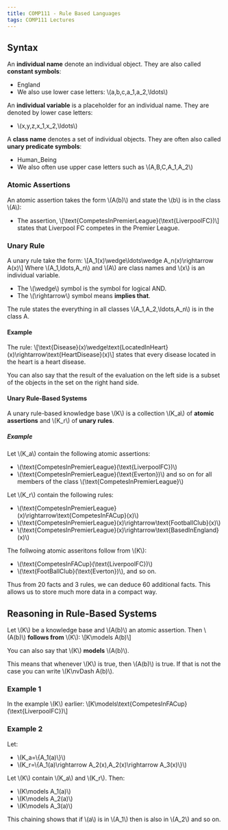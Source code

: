 ```yaml
---
title: COMP111 - Rule Based Languages
tags: COMP111 Lectures
---
```

## Syntax
An **individual name** denote an individual object. They are also called **constant symbols**:

* England
* We also use lower case letters: &#92;(a,b,c,a_1,a_2,&#92;ldots&#92;)

An **individual variable** is a placeholder for an individual name. They are denoted by lower case letters:

* &#92;(x,y,z,x_1,x_2,&#92;ldots&#92;)

A **class name** denotes a set of individual objects. They are often also called **unary predicate symbols**:

* Human_Being
* We also often use upper case letters such as &#92;(A,B,C,A_1,A_2&#92;)

### Atomic Assertions

An atomic assertion takes the form &#92;(A(b)&#92;) and state the &#92;(b&#92;) is in the class &#92;(A&#92;):

* The assertion,
&#92;[&#92;text{CompetesInPremierLeague}(&#92;text{LiverpoolFC})&#92;] states that Liverpool FC competes in the Premier League.

### Unary Rule
A unary rule take the form:
&#92;[A_1(x)&#92;wedge&#92;ldots&#92;wedge A_n(x)&#92;rightarrow A(x)&#92;]
Where &#92;(A_1,ldots,A_n&#92;) and &#92;(A&#92;) are class names and &#92;(x&#92;) is an individual variable.

* The &#92;(&#92;wedge&#92;) symbol is the symbol for logical AND.
* The &#92;(&#92;rightarrow&#92;) symbol means **implies that**.

The rule states the everything in all classes &#92;(A_1,A_2,&#92;ldots,A_n&#92;) is in the class A.

#### Example

The rule:
&#92;[&#92;text{Disease}(x)&#92;wedge&#92;text{LocatedInHeart}(x)&#92;rightarrow&#92;text{HeartDisease}(x)&#92;]
states that every disease located in the heart is a heart disease.

You can also say that the result of the evaluation on the left side is a subset of the objects in the set on the right hand side.

#### Unary Rule-Based Systems
A unary rule-based knowledge base &#92;(K&#92;) is a collection &#92;(K_a&#92;) of **atomic assertions** and &#92;(K_r&#92;) of **unary rules**.

##### Example
Let &#92;(K_a&#92;) contain the following atomic assertions:

* &#92;(&#92;text{CompetesInPremierLeague}(&#92;text{LiverpoolFC})&#92;)
* &#92;(&#92;text{CompetesInPremierLeague}(&#92;text{Everton})&#92;) and so on for all members of the class &#92;(&#92;text{CompetesInPremierLeague}&#92;)

Let &#92;(K_r&#92;) contain the following rules:

* &#92;(&#92;text{CompetesInPremierLeague}(x)&#92;rightarrow&#92;text{CompetesInFACup}(x)&#92;)
* &#92;(&#92;text{CompetesInPremierLeague}(x)&#92;rightarrow&#92;text{FootballClub}(x)&#92;)
* &#92;(&#92;text{CompetesInPremierLeague}(x)&#92;rightarrow&#92;text{BasedInEngland}(x)&#92;)

The follwoing atomic asseritons follow from &#92;(K&#92;):

* &#92;(&#92;text{CompetesInFACup}(&#92;text{LiverpoolFC})&#92;)
* &#92;(&#92;text{FootBallClub}(&#92;text{Everton})&#92;), and so on.

Thus from 20 facts and 3 rules, we can deduce 60 additional facts. This allows us to store much more data in a compact way.

## Reasoning in Rule-Based Systems
Let &#92;(K&#92;) be a knowledge base and &#92;(A(b)&#92;) an atomic assertion. Then &#92;(A(b)&#92;) **follows from** &#92;(K&#92;):
&#92;[K&#92;models A(b)&#92;]

You can also say that &#92;(K&#92;) **models** &#92;(A(b)&#92;).

This means that whenever &#92;(K&#92;) is true, then &#92;(A(b)&#92;) is true. If that is not the case you can write &#92;(K&#92;nvDash A(b)&#92;).

### Example 1
In the example &#92;(K&#92;) earlier:
&#92;[K&#92;models&#92;text{CompetesInFACup}(&#92;text{LiverpoolFC})&#92;]

### Example 2
Let:

* &#92;(K_a=&#92;{A_1(a)&#92;}&#92;)
* &#92;(K_r=&#92;{A_1(a)&#92;rightarrow A_2(x),A_2(x)&#92;rightarrow A_3(x)&#92;}&#92;)

Let &#92;(K&#92;) contain &#92;(K_a&#92;) and &#92;(K_r&#92;). Then:

* &#92;(K&#92;models A_1(a)&#92;)
* &#92;(K&#92;models A_2(a)&#92;)
* &#92;(K&#92;models A_3(a)&#92;)

This chaining shows that if &#92;(a&#92;) is in &#92;(A_1&#92;) then is also in &#92;(A_2&#92;) and so on.
